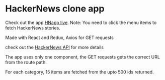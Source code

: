 # HackerNews clone app

Check out the app [HNapp live](https://tlcodes.github.io/hnapp/build). Note: You need to click the menu items to fetch HackerNews stories.

Made with React and Redux, Axios for GET requests

check out the [HackerNews API](https://github.com/HackerNews/API) for more details

The app uses only one component, the GET requests gets the correct URL from the route path.

For each category, 15 items are fetched from the upto 500 ids returned.
